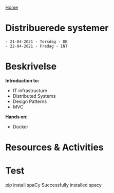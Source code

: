 [Home](modul-4-2.md)
# Distribuerede systemer
    - 21-04-2021 - Torsdag - DK
    - 22-04-2021 - Fredag - INT


# Beskrivelse
**Introduction to:**

- IT infrastructure
- Distributed Systems
- Design Patterns
- MVC

**Hands on:**
- Docker



# Resources & Activities

# Test

<div id="termynal" data-termynal>
    <span data-ty="input">pip install spaCy</span>
    <span data-ty="progress"></span>
    <span data-ty>Successfully installed spacy</span>
</div>
